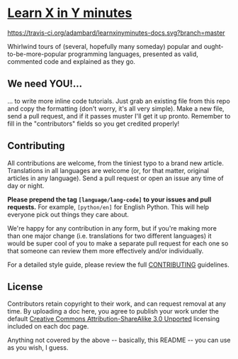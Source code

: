 # [Learn X in Y minutes][1]

https://travis-ci.org/adambard/learnxinyminutes-docs.svg?branch=master

Whirlwind tours of (several, hopefully many someday) popular and
ought-to-be-more-popular programming languages, presented as valid, commented
code and explained as they go.

## We need YOU!...

... to write more inline code tutorials. Just grab an existing file from this
repo and copy the formatting (don't worry, it's all very simple). Make a new
file, send a pull request, and if it passes muster I'll get it up pronto.
Remember to fill in the "contributors" fields so you get credited properly!

## Contributing

All contributions are welcome, from the tiniest typo to a brand new article.
Translations in all languages are welcome (or, for that matter, original
articles in any language). Send a pull request or open an issue any time of day
or night.

**Please prepend the tag `[language/lang-code]` to your issues and pull
requests.** For example, `[python/en]` for English Python. This will help
everyone pick out things they care about.

We're happy for any contribution in any form, but if you're making more than one
major change (i.e. translations for two different languages) it would be super
cool of you to make a separate pull request for each one so that someone can
review them more effectively and/or individually.

For a detailed style guide, please review the full [CONTRIBUTING][2] guidelines.

## License

Contributors retain copyright to their work, and can request removal at any
time. By uploading a doc here, you agree to publish your work under the default
[Creative Commons Attribution-ShareAlike 3.0 Unported][3] licensing included on
each doc page.

Anything not covered by the above -- basically, this README -- you can use as
you wish, I guess.


[1]: http://learnxinyminutes.com
[2]: /CONTRIBUTING.markdown
[3]: http://creativecommons.org/licenses/by-sa/3.0/deed.en_US
